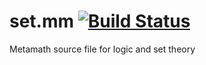 # set.mm [![Build Status](https://travis-ci.org/metamath/set.mm.svg?branch=develop)](https://travis-ci.org/metamath/set.mm)
Metamath source file for logic and set theory
